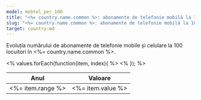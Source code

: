 ```yaml
---
model: mobtel_per_100
title: "<%= country.name.common %>: abonamente de telefonie mobilă la 100 locuitori"
slug: "<%= country.name.common %>: abonamente de telefonie mobilă la 100 locuitori"
target: country:md
---
```


Evoluția numărului de abonamente de telefonie mobile și celulare la 100 locuitori în <%= country.name.common %>.

<table class="">
<thead><tr><th>Anul</th><th>Valoare</th></tr></thead>
<tbody>
<% values.forEach(function(item, index){ %>
<tr>
<td><%= item.range %></td>
<td><%= item.value %></td>
</tr>
<% }); %>
</tbody>
</table>

